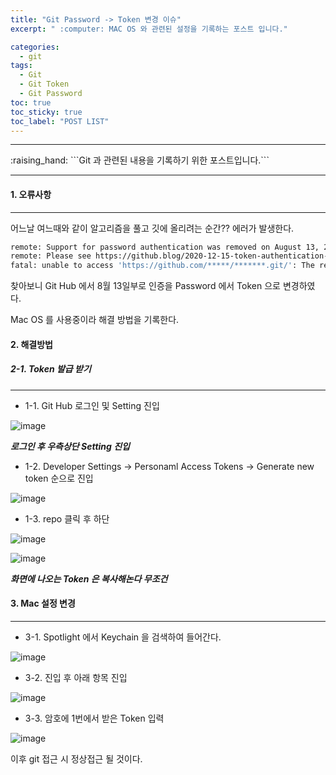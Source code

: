 ```yaml
---
title: "Git Password -> Token 변경 이슈"
excerpt: " :computer: MAC OS 와 관련된 설정을 기록하는 포스트 입니다."

categories:
  - git
tags:
  - Git
  - Git Token
  - Git Password
toc: true
toc_sticky: true
toc_label: "POST LIST"
---
```


<hr>
:raising_hand:  ```Git 과 관련된 내용을 기록하기 위한 포스트입니다.```
<hr>

#### 1. 오류사항

---

어느날 여느때와 같이 알고리즘을 풀고 깃에 올리려는 순간?? 에러가 발생한다.

```bash
remote: Support for password authentication was removed on August 13, 2021. Please use a personal access token instead.
remote: Please see https://github.blog/2020-12-15-token-authentication-requirements-for-git-operations/ for more information.
fatal: unable to access 'https://github.com/*****/*******.git/': The requested URL returned error: 403
```

찾아보니 Git Hub 에서 8월 13일부로 인증을 Password 에서 Token 으로 변경하였다.

Mac OS 를 사용중이라 해결 방법을 기록한다.

#### 2. 해결방법

##### 2-1. Token 발급 받기

---

- 1-1. Git Hub 로그인 및 Setting 진입

![image](https://user-images.githubusercontent.com/56063287/146020620-34c44c04-7533-44fd-ae8f-54d4a78206d1.png)

**_로그인 후 우측상단 Setting 진입_**

- 1-2. Developer Settings -> Personaml Access Tokens -> Generate new token 순으로 진입

![image](https://user-images.githubusercontent.com/56063287/146020740-24290cc6-cf2b-4e13-9ba5-81a7fe819f00.png)

- 1-3. repo 클릭 후 하단

![image](https://user-images.githubusercontent.com/56063287/146020813-dc87d3da-9cf5-4c15-851c-cc7dbb6cfcb2.png)

![image](https://user-images.githubusercontent.com/56063287/146020842-3213bf3b-cbd5-4a8d-846c-4523a44d2102.png)

**_화면에 나오는 Token 은 복사해논다 무조건_**

#### 3. Mac 설정 변경

---

- 3-1. Spotlight 에서 Keychain 을 검색하여 들어간다.

![image](https://user-images.githubusercontent.com/56063287/146021083-e3490df2-61b3-4c32-a524-f092004b51aa.png)

- 3-2. 진입 후 아래 항목 진입

![image](https://user-images.githubusercontent.com/56063287/146021175-104249e6-cdb2-4968-bc3a-44885d286d08.png)

- 3-3. 암호에 1번에서 받은 Token 입력

![image](https://user-images.githubusercontent.com/56063287/146021257-68bcf739-f434-47c3-b68f-450bd08d4eb3.png)

이후 git 접근 시 정상접근 될 것이다.
